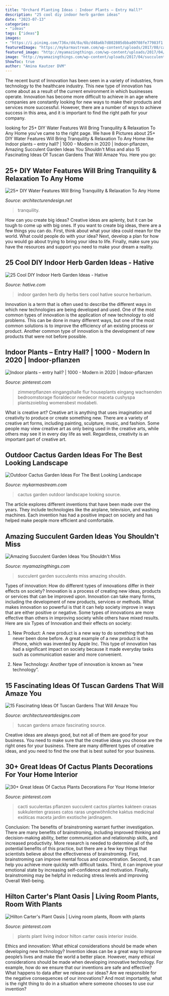 ```yaml
---
title: "Orchard Planting Ideas : Indoor Plants – Entry Hall?"
description: "25 cool diy indoor herb garden ideas"
date: "2023-07-13"
categories:
- "ideas"
tags: ["ideas"]
images:
- "https://i.pinimg.com/736x/d4/8a/6b/d48a6b7d802805dbba09708fe77983f1.jpg"
featuredImage: "https://mykarmastream.com/wp-content/uploads/2017/08/cactus-garden-6.jpg"
featured_image: "http://myamazingthings.com/wp-content/uploads/2017/04/succulents.jpg"
image: "http://myamazingthings.com/wp-content/uploads/2017/04/succulents.jpg"
ShowToc: true
author: "Amina Kautzer DVM"
---
```



The recent burst of Innovation has been seen in a variety of industries, from technology to the healthcare industry. This new type of innovation has come about as a result of the current environment in which businesses operate. Innovation has become more difficult to achieve in an age where companies are constantly looking for new ways to make their products and services more successful. However, there are a number of ways to achieve success in this area, and it is important to find the right path for your company.

	

		
looking for 25+ DIY Water Features Will Bring Tranquility &amp; Relaxation To Any Home you've came to the right page. We have 8 Pictures about 25+ DIY Water Features Will Bring Tranquility &amp; Relaxation To Any Home like Indoor plants – entry hall? | 1000 - Modern in 2020 | Indoor-pflanzen, Amazing Succulent Garden Ideas You Shouldn&#039;t Miss and also 15 Fascinating Ideas Of Tuscan Gardens That Will Amaze You. Here you go:
		
    
## 25+ DIY Water Features Will Bring Tranquility &amp; Relaxation To Any Home

<img loading=lazy src="https://cdn.architecturendesign.net/wp-content/uploads/2015/07/AD-DIY-Water-Feature-Ideas-19.jpg" onerror="this.onerror=null;this.src='https://tse4.mm.bing.net/th?id=OIP.jRqlExPQRUW6BrWcnLQRuQHaMl&amp;pid=15.1';" alt="25+ DIY Water Features Will Bring Tranquility &amp; Relaxation To Any Home">

_Source: architecturendesign.net_

>tranquility. 

	

How can you create big ideas?
Creative ideas are aplenty, but it can be tough to come up with big ones. If you want to create big ideas, there are a few things you can do. First, think about what your idea could mean for the world. What could people do with your idea? Next, develop a plan for how you would go about trying to bring your idea to life. Finally, make sure you have the resources and support you need to make your dream a reality.

    
## 25 Cool DIY Indoor Herb Garden Ideas - Hative

<img loading=lazy src="https://hative.com/wp-content/uploads/2014/11/indoor-garden/25-tiers-of-herbs.jpg" onerror="this.onerror=null;this.src='https://tse2.mm.bing.net/th?id=OIP.4RnxXOb-65zizvkcVai5qAHaK_&amp;pid=15.1';" alt="25 Cool DIY Indoor Herb Garden Ideas - Hative">

_Source: hative.com_

>indoor garden herb diy herbs tiers cool hative source herbarium. 

	

Innovation is a term that is often used to describe the different ways in which new technologies are being developed and used. One of the most common types of innovation is the application of new technology to old problems. This can be done in many different ways, but one of the most common solutions is to improve the efficiency of an existing process or product. Another common type of innovation is the development of new products that were not before possible.

    
## Indoor Plants – Entry Hall? | 1000 - Modern In 2020 | Indoor-pflanzen

<img loading=lazy src="https://i.pinimg.com/736x/d4/8a/6b/d48a6b7d802805dbba09708fe77983f1.jpg" onerror="this.onerror=null;this.src='https://tse1.mm.bing.net/th?id=OIP.KdSzbSasSzN4V9q5vOFaDAHaJ3&amp;pid=15.1';" alt="Indoor plants – entry hall? | 1000 - Modern in 2020 | Indoor-pflanzen">

_Source: pinterest.com_

>zimmerpflanzen eingangshalle flur houseplants eingang wachsenden bedroomstorage floraldecor needecor maceta cushyspa plantszoieblog womensbest modabeti. 

	

What is creative art?
Creative art is anything that uses imagination and creativity to produce or create something new. There are a variety of creative art forms, including painting, sculpture, music, and fashion. Some people may view creative art as only being used in the creative arts, while others may see it in every day life as well. Regardless, creativity is an important part of creative art.

    
## Outdoor Cactus Garden Ideas For The Best Looking Landscape

<img loading=lazy src="https://mykarmastream.com/wp-content/uploads/2017/08/cactus-garden-6.jpg" onerror="this.onerror=null;this.src='https://tse4.mm.bing.net/th?id=OIP.xRk0qw1btMk16Qm5uh0zCwHaKE&amp;pid=15.1';" alt="Outdoor Cactus Garden Ideas For The Best Looking Landscape">

_Source: mykarmastream.com_

>cactus garden outdoor landscape looking source. 

	

The article explores different inventions that have been made over the years. They include technologies like the airplane, television, and washing machines. Each invention has had a positive impact on society and has helped make people more efficient and comfortable.

    
## Amazing Succulent Garden Ideas You Shouldn&#039;t Miss

<img loading=lazy src="http://myamazingthings.com/wp-content/uploads/2017/04/succulents.jpg" onerror="this.onerror=null;this.src='https://tse1.mm.bing.net/th?id=OIP.39KkMY20fjxQX7ayw8h8pwHaLH&amp;pid=15.1';" alt="Amazing Succulent Garden Ideas You Shouldn&#039;t Miss">

_Source: myamazingthings.com_

>succulent garden succulents miss amazing shouldn. 

	

Types of innovation: How do different types of innovations differ in their effects on society?
Innovation is a process of creating new ideas, products or services that can be improved upon. Innovation can take many forms, including the development of new products, services or methods. What makes innovation so powerful is that it can help society improve in ways that are either positive or negative. Some types of innovations are more effective than others in improving society while others have mixed results. Here are six Types of Innovation and their effects on society: 
1) New Product: A new product is a new way to do something that has never been done before. A great example of a new product is the iPhone, which was invented by Apple Inc. This type of innovation has had a significant impact on society because it made everyday tasks such as communication easier and more convenient. 

2) New Technology: Another type of innovation is known as “new technology”.

    
## 15 Fascinating Ideas Of Tuscan Gardens That Will Amaze You

<img loading=lazy src="https://www.architectureartdesigns.com/wp-content/uploads/2016/11/4-32.jpg" onerror="this.onerror=null;this.src='https://tse1.mm.bing.net/th?id=OIP.7IMSMEshI2geLgMEGoWIRgHaJ4&amp;pid=15.1';" alt="15 Fascinating Ideas Of Tuscan Gardens That Will Amaze You">

_Source: architectureartdesigns.com_

>tuscan gardens amaze fascinating source. 

	

Creative ideas are always good, but not all of them are good for your business. You need to make sure that the creative ideas you choose are the right ones for your business. There are many different types of creative ideas, and you need to find the one that is best suited for your business.

    
## 30+ Great Ideas Of Cactus Plants Decorations For Your Home Interior

<img loading=lazy src="https://i.pinimg.com/736x/fe/a8/c7/fea8c7f6891917e98bfcd8bb94452c56.jpg" onerror="this.onerror=null;this.src='https://tse2.mm.bing.net/th?id=OIP.2pTrUqa_-w7hAWEQTW1AUAHaJ4&amp;pid=15.1';" alt="30+ Great Ideas Of Cactus Plants Decorations For Your Home Interior">

_Source: pinterest.com_

>cacti suculentas pflanzen succulent cactos plantes kakteen crasas sukkulenten grasses catos raras ungewöhnliche kaktus medicinal exóticas maceta jardim exotische jardinagem. 

	

Conclusion: The benefits of brainstroming warrant further investigation.
There are many benefits of brainstroming, including improved thinking and decision-making ability, better communication and relationship skills, and increased productivity. More research is needed to determine all of the potential benefits of this practice, but there are a few key things that scientists believe about the effectiveness of brainstroming. First, brainstroming can improve mental focus and concentration. Second, it can help you achieve more quickly with difficult tasks. Third, it can improve your emotional state by increasing self-confidence and motivation. Finally, brainstroming may be helpful in reducing stress levels and improving Overall Well-being.

    
## Hilton Carter&#039;s Plant Oasis | Living Room Plants, Room With Plants

<img loading=lazy src="https://i.pinimg.com/736x/18/e8/06/18e80664d8578d071630843684304773.jpg" onerror="this.onerror=null;this.src='https://tse2.mm.bing.net/th?id=OIP.efc77dlg_-qDrE26lsKhRAHaLG&amp;pid=15.1';" alt="Hilton Carter&#039;s Plant Oasis | Living room plants, Room with plants">

_Source: pinterest.com_

>plants plant living indoor hilton carter oasis interior inside. 

	

Ethics and innovation: What ethical considerations should be made when developing new technology?
Invention ideas can be a great way to improve people’s lives and make the world a better place. However, many ethical considerations should be made when developing innovative technology. For example, how do we ensure that our inventions are safe and effective? What happens to data after we release our ideas? Are we responsible for the negative consequences of our innovations? And most importantly, what is the right thing to do in a situation where someone chooses to use our invention?

